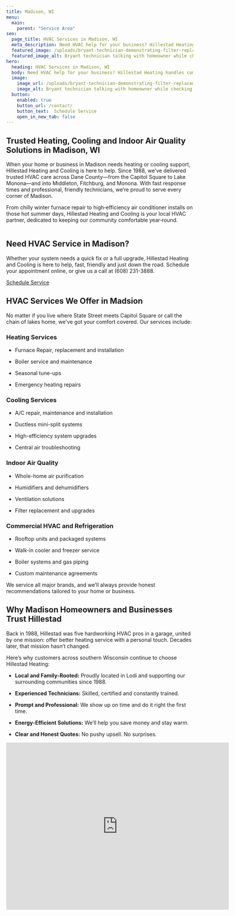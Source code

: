 ```yaml
---
title: Madison, WI
menu:
  main:
    parent: "Service Area"
seo:
  page_title: HVAC Services in Madison, WI
  meta_description: Need HVAC help for your business? Hillestad Heating handles commercial heating, cooling, refrigeration and more. Trusted in Wisconsin since 1988.
  featured_image: /uploads/bryant-technician-demonstrating-filter-replacement-1000.jpg
  featured_image_alt: Bryant technician talking with homeowner while checking air filter and furnace
hero: 
  heading: HVAC Services in Madison, WI
  body: Need HVAC help for your business? Hillestad Heating handles commercial heating, cooling, refrigeration and more. Trusted in Wisconsin since 1988.
  image: 
    image_url: /uploads/bryant-technician-demonstrating-filter-replacement
    image_alt: Bryant technician talking with homeowner while checking air filter and furnace
  button:
    enabled: true
    button_url: /contact/ 
    button_text:  Schedule Service
    open_in_new_tab: false
---
```


## Trusted Heating, Cooling and Indoor Air Quality Solutions in Madison, WI

When your home or business in Madison needs heating or cooling support, Hillestad Heating and Cooling is here to help. Since 1988, we’ve delivered trusted HVAC care across Dane County—from the Capitol Square to Lake Monona—and into Middleton, Fitchburg, and Monona. With fast response times and professional, friendly technicians, we’re proud to serve every corner of Madison.

From chilly winter furnace repair to high‑efficiency air conditioner installs on those hot summer days, Hillestad Heating and Cooling is your local HVAC partner, dedicated to keeping our community comfortable year‑round.

<div class="breakout bg-black flow">
  <span class="brand-divider">
      <img src="/uploads/tarkenton-arrow-logomark-up.png" alt="">
  </span>
  <h2 class="no-margin">Need HVAC Service in Madison?</h2>

Whether your system needs a quick fix or a full upgrade, Hillestad Heating and Cooling is here to help, fast, friendly and just down the road. Schedule your appointment online, or give us a call at (608) 231-3888.

  <a class="btn btn--primary" href="/contact/">Schedule Service</a>

</div>

## HVAC Services We Offer in Madsion

No matter if you live where State Street meets Capitol Square or call the chain of lakes home, we've got your comfort covered. Our services include:

### Heating Services

* Furnace Repair, replacement and installation

* Boiler service and maintenance

* Seasonal tune-ups

* Emergency heating repairs

### Cooling Services

* A/C repair, maintenance and installation 

* Ductless mini-split systems 

* High-efficiency system upgrades

* Central air troubleshooting 

### Indoor Air Quality

* Whole-home air purification

* Humidifiers and dehumidifiers

* Ventilation solutions

* Filter replacement and upgrades

### Commercial HVAC and Refrigeration

* Rooftop units and packaged systems

* Walk-in cooler and freezer service

* Boiler systems and gas piping

* Custom maintenance agreements

We service all major brands, and we’ll always provide honest recommendations tailored to your home or business.

## Why Madison Homeowners and Businesses Trust Hillestad

Back in 1988, Hillestad was five hardworking HVAC pros in a garage, united by one mission: offer better heating service with a personal touch. Decades later, that mission hasn’t changed.

Here’s why customers across southern Wisconsin continue to choose Hillestad Heating:

* **Local and Family-Rooted:** Proudly located in Lodi and supporting our
surrounding communities since 1988.

* **Experienced Technicians:** Skilled, certified and constantly trained.

* **Prompt and Professional:** We show up on time and do it right the first time.

* **Energy-Efficient Solutions:** We’ll help you save money and stay warm.

* **Clear and Honest Quotes:** No pushy upsell. No surprises.

<iframe src="https://www.google.com/maps/embed?pb=!1m18!1m12!1m3!1d93245.52328393469!2d-89.4091475!3d43.0851225!2m3!1f0!2f0!3f0!3m2!1i1024!2i768!4f13.1!3m3!1m2!1s0x8806536d3a2019ff%3A0x4e0cfcb5ba484198!2sMadison%2C%20WI!5e0!3m2!1sen!2sus!4v1745199111871!5m2!1sen!2sus" width="600" height="450" style="border:0;" allowfullscreen="" loading="lazy" referrerpolicy="no-referrer-when-downgrade"></iframe>